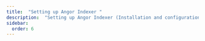 ```yaml
---
title:  "Setting up Angor Indexer "
description:  "Setting up Angor Indexer (Installation and configuration)"
sidebar:
  order: 6
---
```

